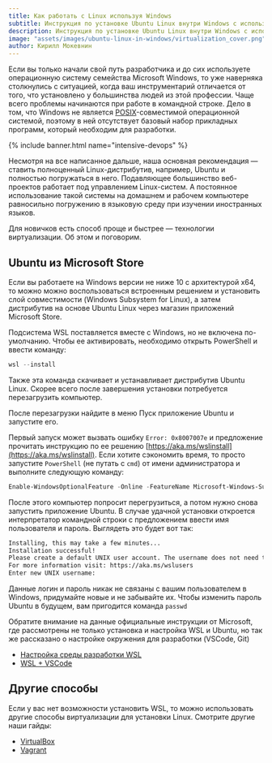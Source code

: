 ```yaml
---
title: Как работать с Linux используя Windows
subtitle: Инструкция по установке Ubuntu Linux внутри Windows с использованием WSL.
description: Инструкция по установке Ubuntu Linux внутри Windows с использованием WSL.
image: "assets/images/ubuntu-linux-in-windows/virtualization_cover.png"
author: Кирилл Мокевнин
---
```


Если вы только начали свой путь разработчика и до сих используете операционную систему семейства Microsoft Windows, то уже наверняка столкнулись с ситуацией, когда ваш инструментарий отличается от того, что установлено у большинства людей из этой профессии. Чаще всего проблемы начинаются при работе в командной строке. Дело в том, что Windows не является [POSIX](https://ru.wikipedia.org/wiki/POSIX)-совместимой операционной системой, поэтому в ней отсутствует базовый набор прикладных программ, который необходим для разработки.

{% include banner.html name="intensive-devops" %}

Несмотря на все написанное дальше, наша основная рекомендация — ставить полноценный Linux-дистрибутив, например, Ubuntu и полностью погружаться в него. Подавляющее большинство веб-проектов работает под управлением Linux-систем. А постоянное использование такой системы на домашнем и рабочем компьютере равносильно погружению в языковую среду при изучении иностранных языков.

Для новичков есть способ проще и быстрее — технологии виртуализации. Об этом и поговорим.

## Ubuntu из Microsoft Store

Если вы работаете на Windows версии не ниже 10 с архитектурой x64, то можно можно воспользоваться встроенным решением и установить слой совместимости (Windows Subsystem for Linux), а затем дистрибутив на основе Ubuntu Linux через магазин приложений Microsoft Store.

Подсистема WSL поставляется вместе с Windows, но не включена по-умолчанию. Чтобы ее активировать, необходимо открыть PowerShell и ввести команду:

```powershell
wsl --install
```

Также эта команда скачивает и устанавливает дистрибутив Ubuntu Linux. Скорее всего после завершения установки потребуется перезагрузить компьютер.

После перезагрузки найдите в меню Пуск приложение Ubuntu и запустите его.

Первый запуск может вызвать ошибку `Error: 0x8007007e` и предложение прочитать инструкцию по ее решению [https://aka.ms/wslinstall](https://aka.ms/wslinstall). Если хотите сэкономить время, то просто запустите `PowerShell` (не путать с `cmd`) от имени администратора и выполните следующую команду:

```powershell
Enable-WindowsOptionalFeature -Online -FeatureName Microsoft-Windows-Subsystem-Linux
```

После этого компьютер попросит перегрузиться, а потом нужно снова запустить приложение Ubuntu. В случае удачной установки откроется интерпретатор командной строки с предложением ввести имя пользователя и пароль. Выглядеть это будет вот так:

```bash
Installing, this may take a few minutes...
Installation successful!
Please create a default UNIX user account. The username does not need to match your Windows username.
For more information visit: https://aka.ms/wslusers
Enter new UNIX username:
```

Данные логин и пароль никак не связаны с вашим пользователем в Windows, придумайте новые и не забывайте их. Чтобы изменить пароль Ubuntu в будущем, вам пригодится команда `passwd`

Обратите внимание на данные официальные инструкции от Microsoft, где рассмотрены не только установка и настройка WSL и Ubuntu, но так же рассказано о настройке окружения для разработки (VSCode, Git)

* [Настройка среды разработки WSL](https://docs.microsoft.com/ru-ru/windows/wsl/setup/environment)
* [WSL + VSCode](https://docs.microsoft.com/ru-ru/windows/wsl/tutorials/wsl-vscode)

## Другие способы

Если у вас нет возможности установить WSL, то можно использовать другие способы виртуализации для установки Linux. Смотрите другие наши гайды:

* [VirtualBox](https://guides.hexlet.io/virtualbox/)
* [Vagrant](https://guides.hexlet.io/vagrant/)
